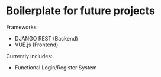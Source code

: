 # Boilerplate for future projects

Frameworks: 
  - DJANGO REST (Backend)
  - VUE.js (Frontend)

Currently includes: 
  - Functional Login/Register System

